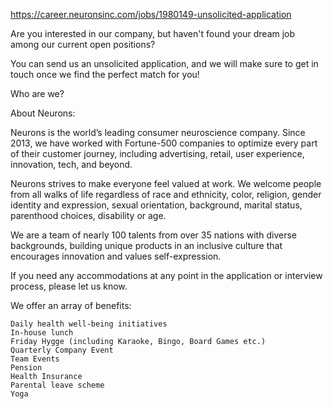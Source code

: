 https://career.neuronsinc.com/jobs/1980149-unsolicited-application

Are you interested in our company, but haven't found your dream job among our current open positions?

You can send us an unsolicited application, and we will make sure to get in touch once we find the perfect match for you!



Who are we?

About Neurons:

 

Neurons is the world’s leading consumer neuroscience company. Since 2013, we have worked with Fortune-500 companies to optimize every part of their customer journey, including advertising, retail, user experience, innovation, tech, and beyond.

Neurons strives to make everyone feel valued at work. We welcome people from all walks of life regardless of race and ethnicity, color, religion, gender identity and expression, sexual orientation, background, marital status, parenthood choices, disability or age.

We are a team of nearly 100 talents from over 35 nations with diverse backgrounds, building unique products in an inclusive culture that encourages innovation and values self-expression.

If you need any accommodations at any point in the application or interview process, please let us know.

 

 

We offer an array of benefits:

    Daily health well-being initiatives
    In-house lunch
    Friday Hygge (including Karaoke, Bingo, Board Games etc.)
    Quarterly Company Event
    Team Events
    Pension
    Health Insurance
    Parental leave scheme
    Yoga
